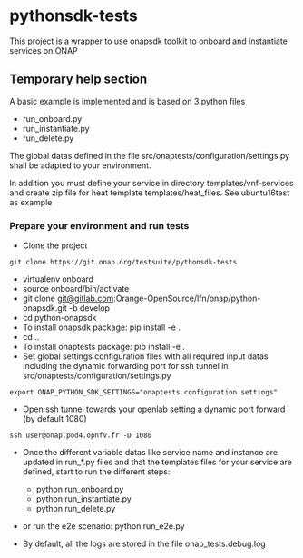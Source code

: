 # pythonsdk-tests

This project is a wrapper to use onapsdk toolkit to onboard and instantiate services on ONAP

## Temporary help section

A basic example is implemented and is based on 3 python files

* run_onboard.py
* run_instantiate.py
* run_delete.py

The global datas defined in the file
src/onaptests/configuration/settings.py shall be adapted to
your environment.

In addition you must define your service in directory templates/vnf-services
and create zip file for heat template templates/heat_files.
See ubuntu16test as example

### Prepare your environment and run tests

* Clone the project

```shell
git clone https://git.onap.org/testsuite/pythonsdk-tests
```

* virtualenv onboard
* source onboard/bin/activate
* git clone git@gitlab.com:Orange-OpenSource/lfn/onap/python-onapsdk.git -b develop
* cd python-onapsdk
* To install onapsdk package: pip install -e .
* cd ..
* To install onaptests package: pip install -e .
* Set global settings configuration files with all required input datas
  including the dynamic forwarding port for ssh tunnel in
  src/onaptests/configuration/settings.py

```shell
export ONAP_PYTHON_SDK_SETTINGS="onaptests.configuration.settings"
```

* Open ssh tunnel towards your openlab setting a dynamic port forward (by default 1080)

```shell
ssh user@onap.pod4.opnfv.fr -D 1080
```

* Once the different variable datas like service name and instance are updated
in run_*.py files and that the templates files for your service are defined,
start to run the different steps:

  * python run_onboard.py
  * python run_instantiate.py
  * python run_delete.py

* or run the e2e scenario: python run_e2e.py

* By default, all the logs are stored in the file onap_tests.debug.log